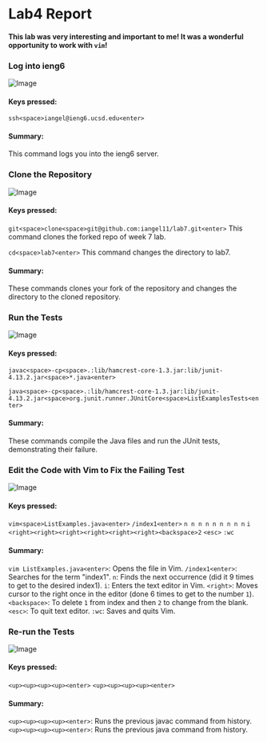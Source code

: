 # Lab4 Report

#### This lab was very interesting and important to me! It was a wonderful opportunity to work with `vim`!


### Log into ieng6

![Image]()

#### Keys pressed:
  
  `ssh<space>iangel@ieng6.ucsd.edu<enter>`

#### Summary:

This command logs you into the ieng6 server.


### Clone the Repository

![Image]()

#### Keys pressed:

  `git<space>clone<space>git@github.com:iangel11/lab7.git<enter>` This command clones the forked repo of week 7 lab.
  
  `cd<space>lab7<enter>` This command changes the directory to lab7.

#### Summary: 

These commands clones your fork of the repository and changes the directory to the cloned repository.


### Run the Tests

![Image]()

#### Keys pressed:

  `javac<space>-cp<space>.:lib/hamcrest-core-1.3.jar:lib/junit-4.13.2.jar<space>*.java<enter>`

  `java<space>-cp<space>.:lib/hamcrest-core-1.3.jar:lib/junit-4.13.2.jar<space>org.junit.runner.JUnitCore<space>ListExamplesTests<enter>`

#### Summary: 

These commands compile the Java files and run the JUnit tests, demonstrating their failure.



### Edit the Code with Vim to Fix the Failing Test

![Image]()

#### Keys pressed:

  `vim<space>ListExamples.java<enter>`
  `/index1<enter>`
  `n
   n
   n
   n
   n
   n
   n
   n
   n`
  `i`
  `<right><right><right><right><right><right><backspace>2`
  `<esc>`
  `:wc`

#### Summary: 

`vim ListExamples.java<enter>`: Opens the file in Vim.
`/index1<enter>`: Searches for the term "index1".
`n`: Finds the next occurrence (did it 9 times to get to the desired index1).
`i`: Enters the text editor in Vim.
`<right>`: Moves cursor to the right once in the editor (done 6 times to get to the number `1`).
`<backspace>`: To delete `1` from index and then `2` to change from the blank.
`<esc>`: To quit text editor.
`:wc`: Saves and quits Vim.


### Re-run the Tests

![Image]()

#### Keys pressed:

  `<up><up><up><up><enter>`
  `<up><up><up><up><enter>`

#### Summary:

`<up><up><up><up><enter>`: Runs the previous javac command from history.
`<up><up><up><up><enter>`: Runs the previous java command from history.




